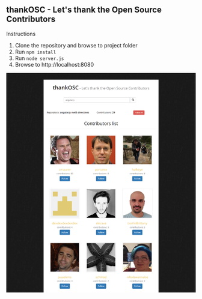 thankOSC - Let's thank the Open Source Contributors
-

Instructions

1. Clone the repository and browse to project folder
2. Run `npm install`
3. Run `node server.js`
4. Browse to http://localhost:8080

![Alt text](screenshot.png "thankOSC app screenshot")
